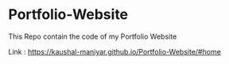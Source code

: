 # Portfolio-Website
This Repo contain the code of my Portfolio Website

Link : https://kaushal-maniyar.github.io/Portfolio-Website/#home
